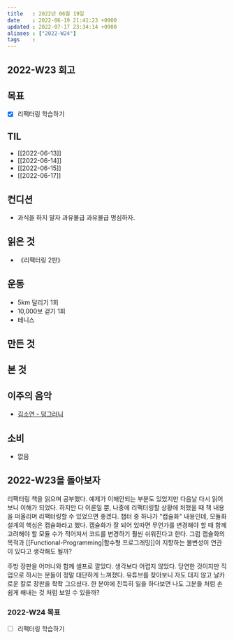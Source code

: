```yaml
---
title   : 2022년 06월 19일 
date    : 2022-06-19 21:41:23 +0900
updated : 2022-07-17 23:34:14 +0900
aliases : ["2022-W24"]
tags    : 
---
```

## 2022-W23 회고
## 목표
- [x] 리팩터링 학습하기

## TIL
- [[2022-06-13]]
- [[2022-06-14]]
- [[2022-06-15]]
- [[2022-06-17]]

## 컨디션
- 과식을 하지 말자 과유불급 과유불급 명심하자.

## 읽은 것
- 《리팩터링 2판》

## 운동
- 5km 달리기 1회
- 10,000보 걷기 1회
- 테니스

## 만든 것

## 본 것

## 이주의 음악
- [김소연 - 덩그러니](https://youtu.be/afSJbmllC6U)

## 소비
- 없음

## 2022-W23을 돌아보자
리팩터링 책을 읽으며 공부했다. 예제가 이해안되는 부분도 있었지만 다음날 다시 읽어보니 이해가 되었다. 하지만 다 이론일 뿐, 나중에 리팩터링할 상황에 처했을 때 책 내용을 떠올리며 리팩터링할 수 있었으면 좋겠다. 챕터 중 하나가 "캡슐화" 내용인데, 모듈화 설계의 핵심은 캡슐화라고 했다. 캡슐화가 잘 되어 있따면 무언가를 변경해야 할 때 함께 고려해야 할 모듈 수가 적어져서 코드를 변경하기 훨씬 쉬워진다고 한다. 그럼 캡슐화의 목적과 [[Functional-Programming|함수형 프로그래밍]]이 지향하는 불변성이 연관이 있다고 생각해도 될까? 

주방 장판을 어머니와 함께 셀프로 깔았다. 생각보다 어렵지 않았다. 당연한 것이지만 직업으로 하시는 분들이 정말 대단하게 느껴졌다. 유튜브를 찾아보니 자도 대지 않고 날카로운 칼로 장판을 좍좍 그으셨다. 한 분야에 진득히 일을 하다보면 나도 그분들 처럼 손쉽게 해내는 것 처럼 보일 수 있을까?

### 2022-W24 목표
- [ ] 리팩터링 학습하기